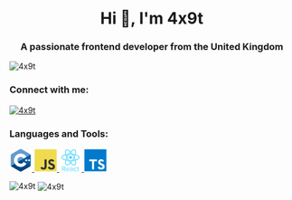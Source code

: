 <h1 align="center">Hi 👋, I'm 4x9t</h1>
<h3 align="center">A passionate frontend developer from the United Kingdom</h3>

<p align="left"> <img src="https://komarev.com/ghpvc/?username=4x9t&label=Profile%20views&color=0e75b6&style=flat" alt="4x9t" /> </p>

<h3 align="left">Connect with me:</h3>
<p align="left">
<a href="https://discord.com/users/496718007125540864" target="blank"><img align="center" src="https://raw.githubusercontent.com/rahuldkjain/github-profile-readme-generator/master/src/images/icons/Social/discord.svg" alt="4x9t" height="30" width="40" /></a>
</p>

<h3 align="left">Languages and Tools:</h3>
<p align="left"> <a href="https://www.w3schools.com/cpp/" target="_blank" rel="noreferrer"> <img src="https://raw.githubusercontent.com/devicons/devicon/master/icons/cplusplus/cplusplus-original.svg" alt="cplusplus" width="40" height="40"/> </a> <a href="https://developer.mozilla.org/en-US/docs/Web/JavaScript" target="_blank" rel="noreferrer"> <img src="https://raw.githubusercontent.com/devicons/devicon/master/icons/javascript/javascript-original.svg" alt="javascript" width="40" height="40"/> </a> <a href="https://reactjs.org/" target="_blank" rel="noreferrer"> <img src="https://raw.githubusercontent.com/devicons/devicon/master/icons/react/react-original-wordmark.svg" alt="react" width="40" height="40"/> </a> <a href="https://www.typescriptlang.org/" target="_blank" rel="noreferrer"> <img src="https://raw.githubusercontent.com/devicons/devicon/master/icons/typescript/typescript-original.svg" alt="typescript" width="40" height="40"/> </a> </p>

<p><img align="left" src="https://github-readme-stats.vercel.app/api/top-langs?username=4x9t&show_icons=true&locale=en&layout=compact" alt="4x9t" /></p>

<p>&nbsp;<img align="center" src="https://github-readme-stats.vercel.app/api?username=4x9t&show_icons=true&locale=en" alt="4x9t" /></p>
